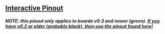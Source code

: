 
## [Interactive Pinout](https://rusefi.com/docs/pinouts/proteus/)

#### _NOTE: this pinout only applies to boards v0.3 and newer (green). [If you have v0.2 or older (probably black), then use the pinout found here!](Hardware-Proteus-Wiring-v02)_

